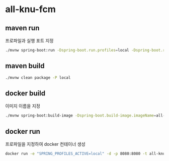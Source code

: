 # all-knu-fcm

## maven run
프로파일과 실행 포트 지정
```bash
./mvnw spring-boot:run -Dspring-boot.run.profiles=local -Dspring-boot.run.jvmArguments='-Dserver.port=8081'
```

## maven build
```bash
./mvnw clean package -P local
```

## docker build
이미지 이름을 지정
```bash
./mvnw spring-boot:build-image -Dspring-boot.build-image.imageName=all-knu-fcm
```

## docker run
프로파일을 지정하여 docker 컨테이너 생성
```bash
docker run -e "SPRING_PROFILES_ACTIVE=local" -d -p 8080:8080 -t all-knu-fcm
```